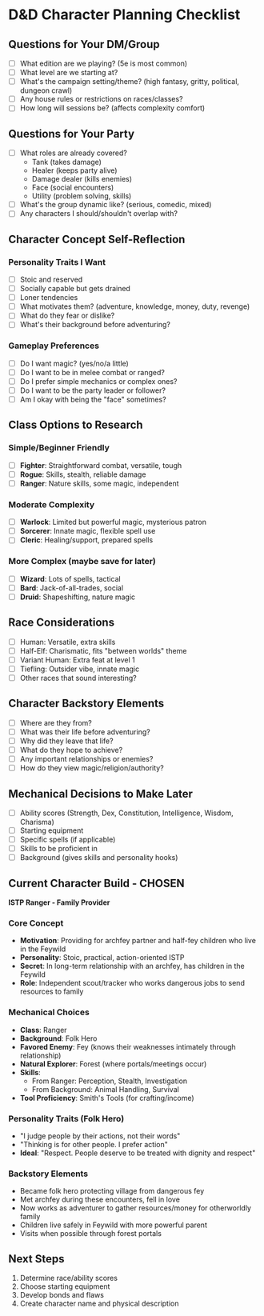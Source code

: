# D&D Character Planning Checklist

## Questions for Your DM/Group
- [ ] What edition are we playing? (5e is most common)
- [ ] What level are we starting at?
- [ ] What's the campaign setting/theme? (high fantasy, gritty, political, dungeon crawl)
- [ ] Any house rules or restrictions on races/classes?
- [ ] How long will sessions be? (affects complexity comfort)

## Questions for Your Party
- [ ] What roles are already covered?
  - Tank (takes damage)
  - Healer (keeps party alive)
  - Damage dealer (kills enemies)
  - Face (social encounters)
  - Utility (problem solving, skills)
- [ ] What's the group dynamic like? (serious, comedic, mixed)
- [ ] Any characters I should/shouldn't overlap with?

## Character Concept Self-Reflection

### Personality Traits I Want
- [ ] Stoic and reserved
- [ ] Socially capable but gets drained
- [ ] Loner tendencies
- [ ] What motivates them? (adventure, knowledge, money, duty, revenge)
- [ ] What do they fear or dislike?
- [ ] What's their background before adventuring?

### Gameplay Preferences
- [ ] Do I want magic? (yes/no/a little)
- [ ] Do I want to be in melee combat or ranged?
- [ ] Do I prefer simple mechanics or complex ones?
- [ ] Do I want to be the party leader or follower?
- [ ] Am I okay with being the "face" sometimes?

## Class Options to Research

### Simple/Beginner Friendly
- [ ] **Fighter**: Straightforward combat, versatile, tough
- [ ] **Rogue**: Skills, stealth, reliable damage
- [ ] **Ranger**: Nature skills, some magic, independent

### Moderate Complexity
- [ ] **Warlock**: Limited but powerful magic, mysterious patron
- [ ] **Sorcerer**: Innate magic, flexible spell use
- [ ] **Cleric**: Healing/support, prepared spells

### More Complex (maybe save for later)
- [ ] **Wizard**: Lots of spells, tactical
- [ ] **Bard**: Jack-of-all-trades, social
- [ ] **Druid**: Shapeshifting, nature magic

## Race Considerations
- [ ] Human: Versatile, extra skills
- [ ] Half-Elf: Charismatic, fits "between worlds" theme
- [ ] Variant Human: Extra feat at level 1
- [ ] Tiefling: Outsider vibe, innate magic
- [ ] Other races that sound interesting?

## Character Backstory Elements
- [ ] Where are they from?
- [ ] What was their life before adventuring?
- [ ] Why did they leave that life?
- [ ] What do they hope to achieve?
- [ ] Any important relationships or enemies?
- [ ] How do they view magic/religion/authority?

## Mechanical Decisions to Make Later
- [ ] Ability scores (Strength, Dex, Constitution, Intelligence, Wisdom, Charisma)
- [ ] Starting equipment
- [ ] Specific spells (if applicable)
- [ ] Skills to be proficient in
- [ ] Background (gives skills and personality hooks)

## Current Character Build - CHOSEN

**ISTP Ranger - Family Provider**

### Core Concept
- **Motivation**: Providing for archfey partner and half-fey children who live in the Feywild
- **Personality**: Stoic, practical, action-oriented ISTP
- **Secret**: In long-term relationship with an archfey, has children in the Feywild
- **Role**: Independent scout/tracker who works dangerous jobs to send resources to family

### Mechanical Choices
- **Class**: Ranger
- **Background**: Folk Hero
- **Favored Enemy**: Fey (knows their weaknesses intimately through relationship)
- **Natural Explorer**: Forest (where portals/meetings occur)
- **Skills**: 
  - From Ranger: Perception, Stealth, Investigation
  - From Background: Animal Handling, Survival
- **Tool Proficiency**: Smith's Tools (for crafting/income)

### Personality Traits (Folk Hero)
- "I judge people by their actions, not their words"
- "Thinking is for other people. I prefer action"
- **Ideal**: "Respect. People deserve to be treated with dignity and respect"

### Backstory Elements
- Became folk hero protecting village from dangerous fey
- Met archfey during these encounters, fell in love
- Now works as adventurer to gather resources/money for otherworldly family
- Children live safely in Feywild with more powerful parent
- Visits when possible through forest portals

## Next Steps
1. Determine race/ability scores
2. Choose starting equipment
3. Develop bonds and flaws
4. Create character name and physical description